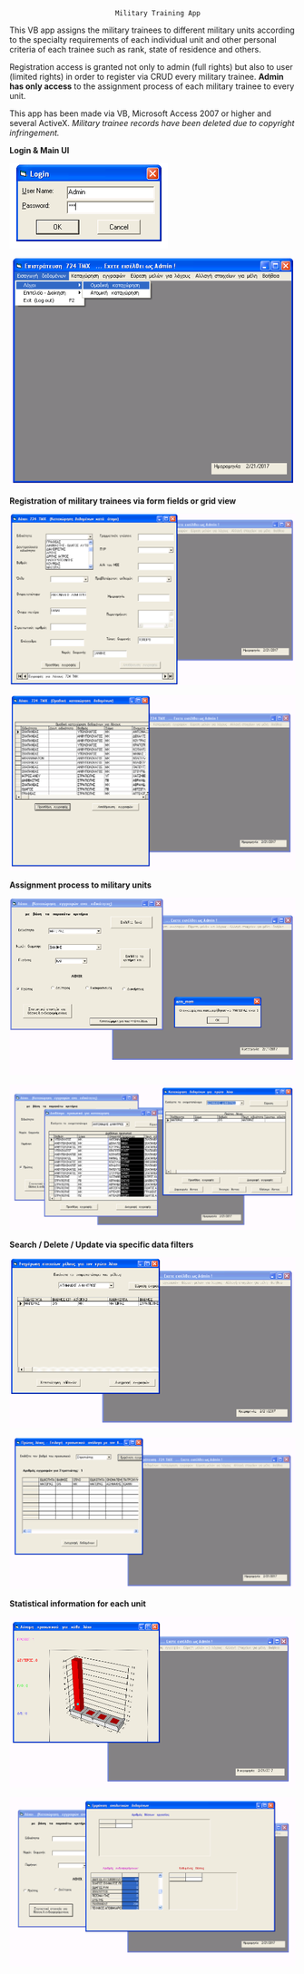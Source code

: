                               Military Training App

This VB app assigns the military trainees  to different military units according to the specialty requirements of each individual unit and other personal criteria of each trainee such as rank, state of residence and others.

Registration access is granted not only to admin (full rights) but also to user (limited rights) in order to register via CRUD every military trainee. **Admin has only access** to the assignment process of each military trainee to every unit.

This app has been made via VB, Microsoft Access 2007 or higher and several ActiveX. 
*Military trainee records have been deleted due to copyright infringement.*


**Login & Main UI**

![img1.PNG](img/img1.PNG "")

![img2.PNG](img/img2.PNG "")

**Registration of military trainees via form fields or grid view**

![img3.PNG](img/img3.PNG "")

![img4.PNG](img/img4.PNG "")

**Assignment process to military units**

![img5.PNG](img/img5.PNG "")

![img6.PNG](img/img6.PNG "")

**Search / Delete / Update via specific data filters**

![img7.PNG](img/img7.PNG "")

![img8.PNG](img/img8.PNG "")

**Statistical information for each unit**

![img9.PNG](img/img9.PNG "")

![img10.PNG](img/img10.PNG "")